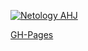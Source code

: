 [![Netology AHJ](https://github.com/KhazanovArtem/trello/actions/workflows/web.yml/badge.svg)](https://github.com/KhazanovArtem/trello/actions/workflows/web.yml)

[GH-Pages](https://khazanovartem.github.io/trello/)
